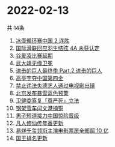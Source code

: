 # 2022-02-13
  共 14条

  <!-- BEGIN -->
  <!-- 最后更新时间:Sun Feb 13 2022 13:11:46 GMT+0000 (Coordinated Universal Time) -->
  1. [冰壶循环赛中国 2 连胜](https://www.zhihu.com/search?q=冰壶)
1. [国际滑联回应羽生结弦 4A 未获认定](https://www.zhihu.com/search?q=羽生结弦)
1. [谷爱凌比赛延期](https://www.zhihu.com/search?q=谷爱凌)
1. [武大靖无缘卫冕](https://www.zhihu.com/search?q=武大靖)
1. [进击的巨人最终季 Part.2 进击的巨人](https://www.zhihu.com/search?q=进击的巨人)
1. [高亭宇夺中国第四金](https://www.zhihu.com/search?q=高亭宇)
1. [禁止违法失德艺人通过电视剧出镜](https://www.zhihu.com/search?q=失德艺人)
1. [北京发布暴雪蓝色预警](https://www.zhihu.com/search?q=北京暴雪蓝色预警)
1. [卫健委答复「尊严死」立法](https://www.zhihu.com/search?q=尊严死)
1. [钢架雪车闫文港摘铜](https://www.zhihu.com/search?q=钢架雪车)
1. [男子短道接力中国惊险晋级](https://www.zhihu.com/search?q=短道速滑)
1. [凡人修仙传年番更新](https://www.zhihu.com/search?q=凡人修仙传)
1. [易烊千玺领衔主演电影票房全部超 10 亿](https://www.zhihu.com/search?q=易烊千玺)
1. [国王排名更新](https://www.zhihu.com/search?q=国王排名)
  <!-- END -->
  
